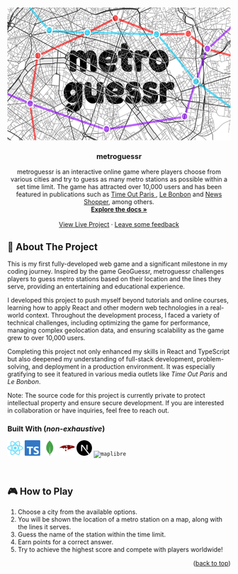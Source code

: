 <a id="readme-top"></a>

<!-- PROJECT LOGO -->
<br />
<div align="center">
  <a href="https://github.com/jloizel/metroguessr-client">
    <img src="https://github.com/jloizel/metroguessr-client/blob/main/public/share.jpg" alt="Logo" width="auto" height="300">
  </a>

<h3 align="center">metroguessr</h3>

  <p align="center">
    metroguessr is an interactive online game where players choose from various cities and try to guess as many metro stations as possible within a set time limit. The game has attracted over 10,000 users and has been featured in publications such as <a href="https://www.timeout.fr/paris/actualites/vous-etes-chaud-sur-la-carte-du-metro-prouvez-le-en-1-minute-071424">Time Out Paris </a>, <a href="https://en.lebonbon.fr/paris/news/do-you-really-know/">Le Bonbon</a> and <a href="https://www.newsshopper.co.uk/news/24457392.london-underground-game-name-tube-stations-1-minute/">News Shopper</a>, among others.  
    <br />
    <a href=""><strong>Explore the docs »</strong></a>
    <br />
    <br />
    <a href="https://github.com/jloizel/metroguessr-client">View Live Project</a>
    ·
    <a href="https://github.com/jloizel/metroguessr-client/issues/new?labels=bug&template=bug-report---.md">Leave some feedback</a>
<!--     ·
    <a href="https://github.com/jloizel/metroguessr-client/issues/new?labels=enhancement&template=feature-request---.md">Request Feature</a> -->
  </p>
</div>


<!-- ABOUT THE PROJECT -->
## 📝 About The Project

This is my first fully-developed web game and a significant milestone in my coding journey. Inspired by the game GeoGuessr, metroguessr challenges players to guess metro stations based on their location and the lines they serve, providing an entertaining and educational experience. 

I developed this project to push myself beyond tutorials and online courses, learning how to apply React and other modern web technologies in a real-world context. Throughout the development process, I faced a variety of technical challenges, including optimizing the game for performance, managing complex geolocation data, and ensuring scalability as the game grew to over 10,000 users.

Completing this project not only enhanced my skills in React and TypeScript but also deepened my understanding of full-stack development, problem-solving, and deployment in a production environment. It was especially gratifying to see it featured in various media outlets like *Time Out Paris* and *Le Bonbon*.

Note: The source code for this project is currently private to protect intellectual property and ensure secure development. If you are interested in collaboration or have inquiries, feel free to reach out.


### Built With (***non-exhaustive***)

<code><img src="https://github.com/jloizel/jloizel/blob/main/Assets/react-color.svg" alt="react" height="35px"/></code>
<code><img src="https://github.com/jloizel/jloizel/blob/main/Assets/typescript-color.svg" alt="typescript" height="35px"/></code>
<code><img src="https://github.com/jloizel/jloizel/blob/main/Assets/mongodb-color.svg" alt="mongodb" height="35px"/></code>
<code><img src="https://github.com/jloizel/jloizel/blob/main/Assets/mongoose-color.svg" alt="mongoose" height="35px"/></code>
<code><img src="https://github.com/jloizel/jloizel/blob/main/Assets/nextdotjs-color.svg" alt="nextJS" height="35px"/></code>
<code><img src="https://maplibre.org/img/maplibre-logo-big.svg" alt="maplibre" height="35px"/></code>

</br>

## 🎮 How to Play

1. Choose a city from the available options.
2. You will be shown the location of a metro station on a map, along with the lines it serves.
3. Guess the name of the station within the time limit.
4. Earn points for a correct answer.
5. Try to achieve the highest score and compete with players worldwide!

<p align="right">(<a href="#readme-top">back to top</a>)</p>
